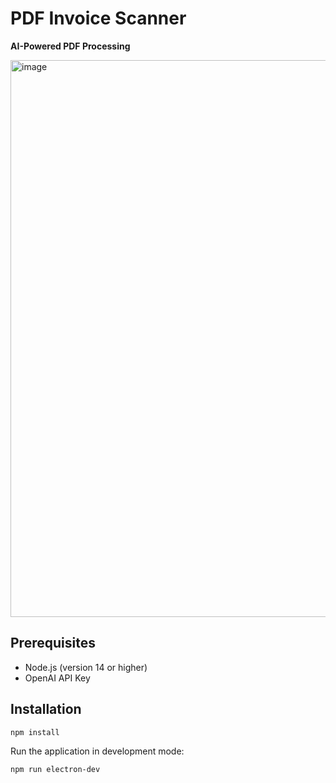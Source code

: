 # PDF Invoice Scanner

**AI-Powered PDF Processing**

<img width="891" alt="image" src="https://github.com/user-attachments/assets/d139bce4-9e71-43a4-a7d6-65dcdb3e08a9" />


## Prerequisites

- Node.js (version 14 or higher)
- OpenAI API Key

## Installation

   ```bash
   npm install
   ```
Run the application in development mode:

   ```bash
   npm run electron-dev
   ```
